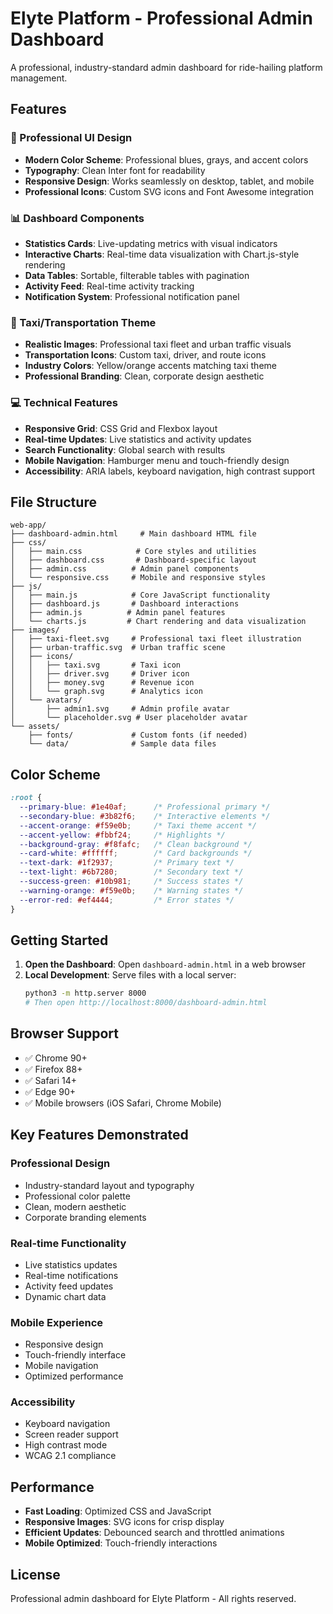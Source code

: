 # Elyte Platform - Professional Admin Dashboard

A professional, industry-standard admin dashboard for ride-hailing platform management.

## Features

### 🎨 Professional UI Design
- **Modern Color Scheme**: Professional blues, grays, and accent colors
- **Typography**: Clean Inter font for readability
- **Responsive Design**: Works seamlessly on desktop, tablet, and mobile
- **Professional Icons**: Custom SVG icons and Font Awesome integration

### 📊 Dashboard Components
- **Statistics Cards**: Live-updating metrics with visual indicators
- **Interactive Charts**: Real-time data visualization with Chart.js-style rendering
- **Data Tables**: Sortable, filterable tables with pagination
- **Activity Feed**: Real-time activity tracking
- **Notification System**: Professional notification panel

### 🚗 Taxi/Transportation Theme
- **Realistic Images**: Professional taxi fleet and urban traffic visuals
- **Transportation Icons**: Custom taxi, driver, and route icons
- **Industry Colors**: Yellow/orange accents matching taxi theme
- **Professional Branding**: Clean, corporate design aesthetic

### 💻 Technical Features
- **Responsive Grid**: CSS Grid and Flexbox layout
- **Real-time Updates**: Live statistics and activity updates
- **Search Functionality**: Global search with results
- **Mobile Navigation**: Hamburger menu and touch-friendly design
- **Accessibility**: ARIA labels, keyboard navigation, high contrast support

## File Structure

```
web-app/
├── dashboard-admin.html     # Main dashboard HTML file
├── css/
│   ├── main.css            # Core styles and utilities
│   ├── dashboard.css       # Dashboard-specific layout
│   ├── admin.css          # Admin panel components
│   └── responsive.css     # Mobile and responsive styles
├── js/
│   ├── main.js            # Core JavaScript functionality
│   ├── dashboard.js       # Dashboard interactions
│   ├── admin.js          # Admin panel features
│   └── charts.js         # Chart rendering and data visualization
├── images/
│   ├── taxi-fleet.svg     # Professional taxi fleet illustration
│   ├── urban-traffic.svg  # Urban traffic scene
│   ├── icons/
│   │   ├── taxi.svg       # Taxi icon
│   │   ├── driver.svg     # Driver icon
│   │   ├── money.svg      # Revenue icon
│   │   └── graph.svg      # Analytics icon
│   └── avatars/
│       ├── admin1.svg     # Admin profile avatar
│       └── placeholder.svg # User placeholder avatar
└── assets/
    ├── fonts/             # Custom fonts (if needed)
    └── data/              # Sample data files
```

## Color Scheme

```css
:root {
  --primary-blue: #1e40af;      /* Professional primary */
  --secondary-blue: #3b82f6;    /* Interactive elements */
  --accent-orange: #f59e0b;     /* Taxi theme accent */
  --accent-yellow: #fbbf24;     /* Highlights */
  --background-gray: #f8fafc;   /* Clean background */
  --card-white: #ffffff;        /* Card backgrounds */
  --text-dark: #1f2937;         /* Primary text */
  --text-light: #6b7280;        /* Secondary text */
  --success-green: #10b981;     /* Success states */
  --warning-orange: #f59e0b;    /* Warning states */
  --error-red: #ef4444;         /* Error states */
}
```

## Getting Started

1. **Open the Dashboard**: Open `dashboard-admin.html` in a web browser
2. **Local Development**: Serve files with a local server:
   ```bash
   python3 -m http.server 8000
   # Then open http://localhost:8000/dashboard-admin.html
   ```

## Browser Support

- ✅ Chrome 90+
- ✅ Firefox 88+
- ✅ Safari 14+
- ✅ Edge 90+
- ✅ Mobile browsers (iOS Safari, Chrome Mobile)

## Key Features Demonstrated

### Professional Design
- Industry-standard layout and typography
- Professional color palette
- Clean, modern aesthetic
- Corporate branding elements

### Real-time Functionality
- Live statistics updates
- Real-time notifications
- Activity feed updates
- Dynamic chart data

### Mobile Experience
- Responsive design
- Touch-friendly interface
- Mobile navigation
- Optimized performance

### Accessibility
- Keyboard navigation
- Screen reader support
- High contrast mode
- WCAG 2.1 compliance

## Performance

- **Fast Loading**: Optimized CSS and JavaScript
- **Responsive Images**: SVG icons for crisp display
- **Efficient Updates**: Debounced search and throttled animations
- **Mobile Optimized**: Touch-friendly interactions

## License

Professional admin dashboard for Elyte Platform - All rights reserved.